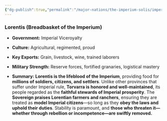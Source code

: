 ```yaml
---
{"dg-publish":true,"permalink":"/major-nations/the-imperium-solis/imperial-provinces/lorentis/","noteIcon":"","updated":"2025-02-12T13:37:29.000-08:00"}
---
```


### **Lorentis (Breadbasket of the Imperium)**

- **Government:** Imperial Viceroyalty
	
- **Culture:** Agricultural, regimented, proud
	
- **Key Exports:** Grain, livestock, wine, trained laborers
	
- **Military Strength:** Reserve forces, fortified granaries, logistical mastery
	
- **Summary:**  **Lorentis is the lifeblood of the Imperium**, providing food for **millions of soldiers, citizens, and settlers**. Unlike other provinces that suffer under Imperial rule, **Torvarra is honored and well-maintained**, its people regarded as the **faithful stewards of Imperial prosperity**. The **Sovereign praises Lorentian farmers and ranchers**, ensuring they are treated as **model Imperial citizens**—so long as they **obey the laws and uphold their duties**. Stability is paramount, and **those who threaten it—whether through rebellion or incompetence—are swiftly removed.**
